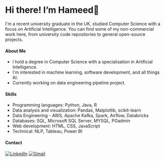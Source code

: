 # Hi there! I’m Hameed👋

I'm a recent university graduate in the UK, studied Computer Science with a focus on Artificial Intelligence. You can find some of my non-commercial work here, from university code repositories to general open-source projects.

#### About Me

- I hold a degree in Computer Science with a specialisation in Artificial Intelligence.
- I'm interested in machine learning, software development, and all things AI.
- Currently working on data engineering pipeline project. 

#### Skills

- Programming languages: Python, Java, R
- Data analysis and visualization: Pandas, Matplotlib, scikit-learn
- Data Engineering - AWS, Apache Kafka, Spark, Airflow, Databricks
- Databases: SQL, Microsoft SQL Server, MYSQL, PGadmin
- Web development: HTML, CSS, JavaScript
- Technical: NLP, Tableau, Power BI

#### Contact

[![LinkedIn](https://img.shields.io/badge/linkedin-%230077B5.svg?style=for-the-badge&logo=linkedin&logoColor=white)](https://www.linkedin.com/in/hameed-roleola/)
[![Gmail](https://img.shields.io/badge/Gmail-D14836?style=for-the-badge&logo=gmail&logoColor=white)](mailto:hameed0380@gmail.com)
